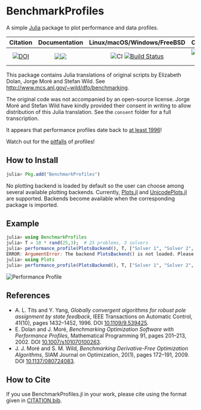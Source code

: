 # BenchmarkProfiles

A simple [Julia](http://julialang.org) package to plot performance and data profiles.

| **Citation** | **Documentation** | **Linux/macOS/Windows/FreeBSD** | **Coverage** |
|:-----------------:|:-----------------:|:----------------------------------------------:|:------------:|
| [![DOI](https://zenodo.org/badge/DOI/10.5281/zenodo.4630955.svg)](https://doi.org/10.5281/zenodo.4630955) | [![](https://img.shields.io/badge/docs-stable-blue.svg)](https://JuliaSmoothOptimizers.github.io/BenchmarkProfiles.jl/stable)[![](https://img.shields.io/badge/docs-dev-blue.svg)](https://JuliaSmoothOptimizers.github.io/BenchmarkProfiles.jl/dev) | ![CI](https://github.com/JuliaSmoothOptimizers/NLPModels.jl/workflows/CI/badge.svg?branch=main) [![Build Status](https://img.shields.io/cirrus/github/JuliaSmoothOptimizers/BenchmarkProfiles.jl?logo=Cirrus%20CI)](https://cirrus-ci.com/github/JuliaSmoothOptimizers/BenchmarkProfiles.jl) | [![codecov](https://codecov.io/gh/JuliaSmoothOptimizers/BenchmarkProfiles.jl/branch/main/graph/badge.svg?token=39PVYBcETt)](https://codecov.io/gh/JuliaSmoothOptimizers/BenchmarkProfiles.jl) |

This package contains Julia translations of original scripts by Elizabeth Dolan, Jorge Moré and Stefan Wild.
See http://www.mcs.anl.gov/~wild/dfo/benchmarking.

The original code was not accompanied by an open-source license. Jorge Moré and Stefan Wild have kindly provided their consent in writing to allow distribution of this Julia translation.
See the `consent` folder for a full transcription.

It appears that performance profiles date back to [at least 1996](https://dx.doi.org/10.1109/9.539425)!

Watch out for the [pitfalls](https://dl.acm.org/citation.cfm?id=2950048) of profiles!

## How to Install

```julia
julia> Pkg.add("BenchmarkProfiles")
```

No plotting backend is loaded by default so the user can choose among several available plotting backends.
Currently, [Plots.jl](https://github.com/JuliaPlots/Plots.jl) and [UnicodePlots.jl](https://github.com/Evizero/UnicodePlots.jl) are supported.
Backends become available when the corresponding package is imported.

## Example

```julia
julia> using BenchmarkProfiles
julia> T = 10 * rand(25,3);  # 25 problems, 3 solvers
julia> performance_profile(PlotsBackend(), T, ["Solver 1", "Solver 2", "Solver 3"], title="Celebrity Deathmatch")
ERROR: ArgumentError: The backend PlotsBackend() is not loaded. Please load the corresponding AD package.
julia> using Plots
julia> performance_profile(PlotsBackend(), T, ["Solver 1", "Solver 2", "Solver 3"], title="Celebrity Deathmatch")  # Success!
```

![Performance Profile](./img/random_profile.png)

## References

* A. L. Tits and Y. Yang, *Globally convergent algorithms for robust pole assignment by state feedback*, IEEE Transactions on Automatic Control, 41(10), pages 1432&ndash;1452, 1996. DOI [10.1109/9.539425](https://dx.doi.org/10.1109/9.539425).
* E. Dolan and J. Moré, *Benchmarking Optimization Software with Performance Profiles*, Mathematical Programming 91, pages 201&ndash;213, 2002. DOI [10.1007/s101070100263](https://dx.doi.org/10.1007/s101070100263).
* J. J. Moré and S. M. Wild, *Benchmarking Derivative-Free Optimization Algorithms*, SIAM Journal on Optimization, 20(1), pages 172&ndash;191, 2009. DOI [10.1137/080724083](https://dx.doi.org/10.1137/080724083).

## How to Cite

If you use BenchmarkProfiles.jl in your work, please cite using the format given in [CITATION.bib](https://github.com/JuliaSmoothOptimizers/BenchmarkProfiles.jl/blob/main/CITATION.bib).
